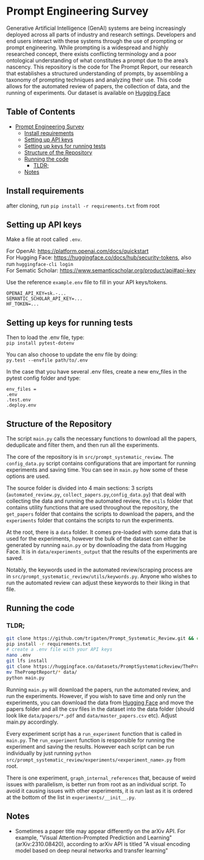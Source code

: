 # Prompt Engineering Survey
Generative Artificial Intelligence (GenAI) systems are being increasingly deployed across all parts of
industry and research settings. Developers and end users interact with these systems through the use of
prompting or prompt engineering. While prompting is a widespread and highly researched concept, there
exists conflicting terminology and a poor ontological understanding of what constitutes a prompt due to the
area’s nascency. This repository is the code for The Prompt Report, our research that establishes a structured 
understanding of prompts, by assembling a taxonomy of prompting techniques and analyzing their use. This code 
allows for the automated review of papers, the collection of data, and the running of experiments. Our dataset 
is available on [Hugging Face](https://huggingface.co/datasets/PromptSystematicReview/ThePromptReport)

## Table of Contents
- [Prompt Engineering Survey](#prompt-engineering-survey)
  - [Install requirements](#install-requirements)
  - [Setting up API keys](#setting-up-api-keys)
  - [Setting up keys for running tests](#setting-up-keys-for-running-tests)
  - [Structure of the Repository](#structure-of-the-repository)
  - [Running the code](#running-the-code)
    - [TLDR;](#tldr)
  - [Notes](#notes)

## Install requirements

after cloning, run `pip install -r requirements.txt` from root

## Setting up API keys

Make a file at root called `.env`.

For OpenAI: https://platform.openai.com/docs/quickstart <br>
For Hugging Face: https://huggingface.co/docs/hub/security-tokens, also run `huggingface-cli login` <br>
For Sematic Scholar: https://www.semanticscholar.org/product/api#api-key  <br>

Use the reference `example.env` file to fill in your API keys/tokens. 
```
OPENAI_API_KEY=sk.-...
SEMANTIC_SCHOLAR_API_KEY=...
HF_TOKEN=...
```

## Setting up keys for running tests
Then to load the .env file, type: <br>
`pip install pytest-dotenv`

You can also choose to update the env file by doing: <br>
`py.test --envfile path/to/.env`

In the case that you have several .env files, create a new env_files in the pytest config folder and type:
```
env_files =
.env
.test.env
.deploy.env
```
## Structure of the Repository
The script `main.py` calls the necessary functions to download all the papers, deduplicate and filter them, and then run all the experiments. 

The core of the repository is in `src/prompt_systematic_review`. The `config_data.py` script contains configurations that are important for running experiments and saving time. You can see in `main.py` how some of these options are used. 

The source folder is divided into 4 main sections: 3 scripts (`automated_review.py`, `collect_papers.py`,`config_data.py`) that deal with collecting the data and running the automated review, the `utils` folder that contains utility functions that are used throughout the repository, the `get_papers` folder that contains the scripts to download the papers, and the `experiments` folder that contains the scripts to run the experiments. 

At the root, there is a `data` folder. It comes pre-loaded with some data that is used for the experiments, however the bulk of the dataset can either be generated by running `main.py` or by downloading the data from Hugging Face. It is in `data/experiments_output` that the results of the experiments are saved.

Notably, the keywords used in the automated review/scraping process are in `src/prompt_systematic_review/utils/keywords.py`. Anyone who wishes to run the automated review can adjust these keywords to their liking in that file. 

## Running the code

### TLDR;
```bash
git clone https://github.com/trigaten/Prompt_Systematic_Review.git && cd Prompt_Systematic_Review
pip install -r requirements.txt
# create a .env file with your API keys
nano .env
git lfs install
git clone https://huggingface.co/datasets/PromptSystematicReview/ThePromptReport
mv ThePromptReport/* data/
python main.py
```

Running `main.py` will download the papers, run the automated review, and run the experiments.
However, if you wish to save time and only run the experiments, you can download the data from [Hugging Face](https://huggingface.co/datasets/PromptSystematicReview/ThePromptReport) and move the papers folder and all the csv files in the dataset into the data folder (should look like `data/papers/*.pdf` and `data/master_papers.csv` etc). Adjust main.py accordingly. 

Every experiment script has a `run_experiment` function that is called in `main.py`. The `run_experiment` function is responsible for running the experiment and saving the results. However each script can be run individually by just running `python src/prompt_systematic_review/experiments/<experiment_name>.py` from root. 

There is one experiment, `graph_internal_references` that, because of weird issues with parallelism, is better run from root as an individual script. To avoid it causing issues with other experiments, it is run last as it is ordered at the bottom of the list in `experiments/__init__.py`.



## Notes

- Sometimes a paper title may appear differently on the arXiv API. For example, "Visual Attention-Prompted Prediction and Learning" (arXiv:2310.08420), according to arXiv API is titled "A visual encoding model based on deep neural networks and transfer learning"

